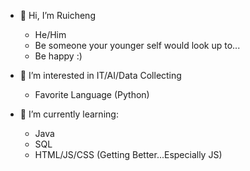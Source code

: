 - 👋 Hi, I’m Ruicheng

  - He/Him
  - Be someone your younger self would look up to...
  - Be happy :)


- 👀 I’m interested in IT/AI/Data Collecting 
  - Favorite Language (Python)


- 🌱 I’m currently learning:
  - Java 
  - SQL
  - HTML/JS/CSS (Getting Better...Especially JS)

<!---
ruichengrao/ruichengrao is a ✨ special ✨ repository because its `README.md` (this file) appears on your GitHub profile.
You can click the Preview link to take a look at your changes.
--->
